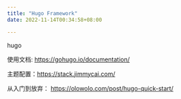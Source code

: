 ```yaml
---
title: "Hugo Framework"
date: 2022-11-14T00:34:58+08:00

---
```


hugo

使用文档: https://gohugo.io/documentation/

主题配置：https://stack.jimmycai.com/

从入门到放弃： https://olowolo.com/post/hugo-quick-start/